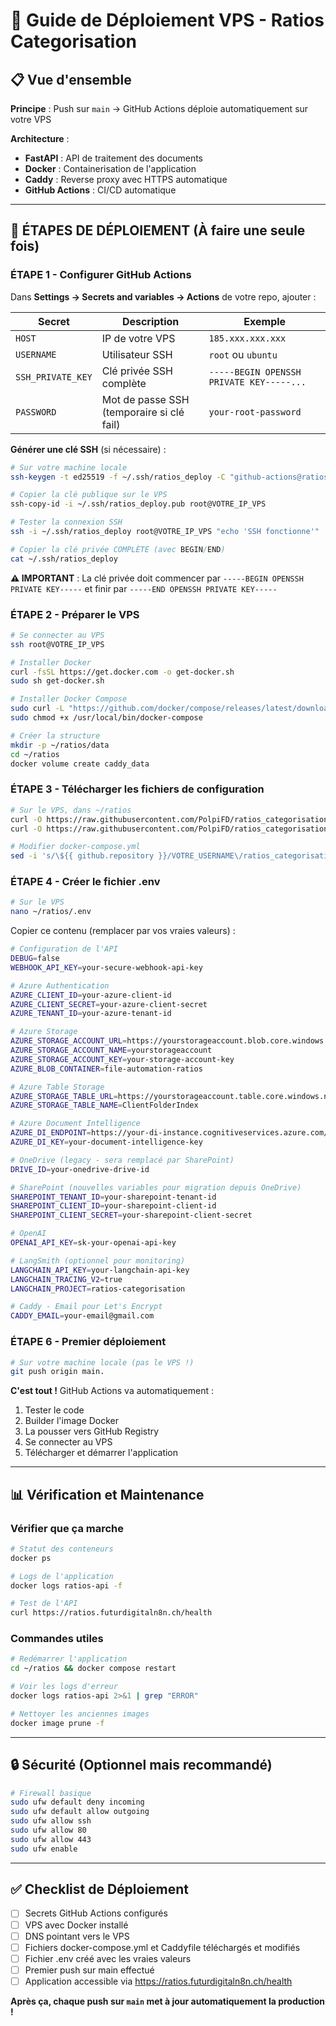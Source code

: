 # 🚀 Guide de Déploiement VPS - Ratios Categorisation

## 📋 Vue d'ensemble

**Principe** : Push sur `main` → GitHub Actions déploie automatiquement sur votre VPS

**Architecture** :
- **FastAPI** : API de traitement des documents
- **Docker** : Containerisation de l'application
- **Caddy** : Reverse proxy avec HTTPS automatique
- **GitHub Actions** : CI/CD automatique

---

## 🔧 ÉTAPES DE DÉPLOIEMENT (À faire une seule fois)

### **ÉTAPE 1** - Configurer GitHub Actions

Dans **Settings → Secrets and variables → Actions** de votre repo, ajouter :

| Secret | Description | Exemple |
|--------|-------------|---------|
| `HOST` | IP de votre VPS | `185.xxx.xxx.xxx` |
| `USERNAME` | Utilisateur SSH | `root` ou `ubuntu` |
| `SSH_PRIVATE_KEY` | Clé privée SSH complète | `-----BEGIN OPENSSH PRIVATE KEY-----...` |
| `PASSWORD` | Mot de passe SSH (temporaire si clé fail) | `your-root-password` |

**Générer une clé SSH** (si nécessaire) :
```bash
# Sur votre machine locale
ssh-keygen -t ed25519 -f ~/.ssh/ratios_deploy -C "github-actions@ratios"

# Copier la clé publique sur le VPS
ssh-copy-id -i ~/.ssh/ratios_deploy.pub root@VOTRE_IP_VPS

# Tester la connexion SSH
ssh -i ~/.ssh/ratios_deploy root@VOTRE_IP_VPS "echo 'SSH fonctionne'"

# Copier la clé privée COMPLÈTE (avec BEGIN/END)
cat ~/.ssh/ratios_deploy
```

**⚠️ IMPORTANT** : La clé privée doit commencer par `-----BEGIN OPENSSH PRIVATE KEY-----` et finir par `-----END OPENSSH PRIVATE KEY-----`

### **ÉTAPE 2** - Préparer le VPS

```bash
# Se connecter au VPS
ssh root@VOTRE_IP_VPS

# Installer Docker
curl -fsSL https://get.docker.com -o get-docker.sh
sudo sh get-docker.sh

# Installer Docker Compose
sudo curl -L "https://github.com/docker/compose/releases/latest/download/docker-compose-$(uname -s)-$(uname -m)" -o /usr/local/bin/docker-compose
sudo chmod +x /usr/local/bin/docker-compose

# Créer la structure
mkdir -p ~/ratios/data
cd ~/ratios
docker volume create caddy_data
```

### **ÉTAPE 3** - Télécharger les fichiers de configuration

```bash
# Sur le VPS, dans ~/ratios
curl -O https://raw.githubusercontent.com/PolpiFD/ratios_categorisation/main/docker-compose.yml
curl -O https://raw.githubusercontent.com/PolpiFD/ratios_categorisation/main/Caddyfile

# Modifier docker-compose.yml
sed -i 's/\${{ github.repository }}/VOTRE_USERNAME\/ratios_categorisation/g' docker-compose.yml
```

### **ÉTAPE 4** - Créer le fichier .env

```bash
# Sur le VPS
nano ~/ratios/.env
```

Copier ce contenu (remplacer par vos vraies valeurs) :

```bash
# Configuration de l'API
DEBUG=false
WEBHOOK_API_KEY=your-secure-webhook-api-key

# Azure Authentication
AZURE_CLIENT_ID=your-azure-client-id
AZURE_CLIENT_SECRET=your-azure-client-secret
AZURE_TENANT_ID=your-azure-tenant-id

# Azure Storage
AZURE_STORAGE_ACCOUNT_URL=https://yourstorageaccount.blob.core.windows.net
AZURE_STORAGE_ACCOUNT_NAME=yourstorageaccount
AZURE_STORAGE_ACCOUNT_KEY=your-storage-account-key
AZURE_BLOB_CONTAINER=file-automation-ratios

# Azure Table Storage
AZURE_STORAGE_TABLE_URL=https://yourstorageaccount.table.core.windows.net
AZURE_STORAGE_TABLE_NAME=ClientFolderIndex

# Azure Document Intelligence
AZURE_DI_ENDPOINT=https://your-di-instance.cognitiveservices.azure.com/
AZURE_DI_KEY=your-document-intelligence-key

# OneDrive (legacy - sera remplacé par SharePoint)
DRIVE_ID=your-onedrive-drive-id

# SharePoint (nouvelles variables pour migration depuis OneDrive)
SHAREPOINT_TENANT_ID=your-sharepoint-tenant-id
SHAREPOINT_CLIENT_ID=your-sharepoint-client-id
SHAREPOINT_CLIENT_SECRET=your-sharepoint-client-secret

# OpenAI
OPENAI_API_KEY=sk-your-openai-api-key

# LangSmith (optionnel pour monitoring)
LANGCHAIN_API_KEY=your-langchain-api-key
LANGCHAIN_TRACING_V2=true
LANGCHAIN_PROJECT=ratios-categorisation

# Caddy - Email pour Let's Encrypt
CADDY_EMAIL=your-email@gmail.com
```

### **ÉTAPE 6** - Premier déploiement

```bash
# Sur votre machine locale (pas le VPS !)
git push origin main.
```

**C'est tout !** GitHub Actions va automatiquement :
1. Tester le code
2. Builder l'image Docker
3. La pousser vers GitHub Registry
4. Se connecter au VPS
5. Télécharger et démarrer l'application

---

## 📊 Vérification et Maintenance

### Vérifier que ça marche
```bash
# Statut des conteneurs
docker ps

# Logs de l'application
docker logs ratios-api -f

# Test de l'API
curl https://ratios.futurdigitaln8n.ch/health
```

### Commandes utiles
```bash
# Redémarrer l'application
cd ~/ratios && docker compose restart

# Voir les logs d'erreur
docker logs ratios-api 2>&1 | grep "ERROR"

# Nettoyer les anciennes images
docker image prune -f
```

---

## 🔒 Sécurité (Optionnel mais recommandé)

```bash
# Firewall basique
sudo ufw default deny incoming
sudo ufw default allow outgoing
sudo ufw allow ssh
sudo ufw allow 80
sudo ufw allow 443
sudo ufw enable
```

---

## ✅ Checklist de Déploiement

- [ ] Secrets GitHub Actions configurés
- [ ] VPS avec Docker installé
- [ ] DNS pointant vers le VPS
- [ ] Fichiers docker-compose.yml et Caddyfile téléchargés et modifiés
- [ ] Fichier .env créé avec les vraies valeurs
- [ ] Premier push sur main effectué
- [ ] Application accessible via https://ratios.futurdigitaln8n.ch/health

**Après ça, chaque push sur `main` met à jour automatiquement la production !**